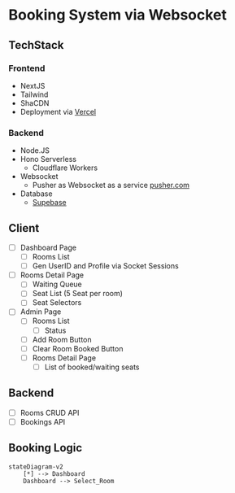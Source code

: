 # Booking System via Websocket

## TechStack

### Frontend
- NextJS
- Tailwind
- ShaCDN
- Deployment via [Vercel](vercel.com)

### Backend
- Node.JS
- Hono Serverless
  - Cloudflare Workers
- Websocket
  - Pusher as Websocket as a service [pusher.com](pusher.com)
- Database
  - [Supebase](supabase.com)

## Client

- [ ] Dashboard Page
  - [ ] Rooms List
  - [ ] Gen UserID and Profile via Socket Sessions
- [ ] Rooms Detail Page
  - [ ] Waiting Queue
  - [ ] Seat List (5 Seat per room)
  - [ ] Seat Selectors
- [ ] Admin Page
  - [ ] Rooms List
    - [ ] Status
  - [ ] Add Room Button
  - [ ] Clear Room Booked Button
  - [ ] Rooms Detail Page
    - [ ] List of booked/waiting seats

## Backend

- [ ] Rooms CRUD API
- [ ] Bookings API

## Booking Logic

```mermaid
stateDiagram-v2
    [*] --> Dashboard
    Dashboard --> Select_Room

```